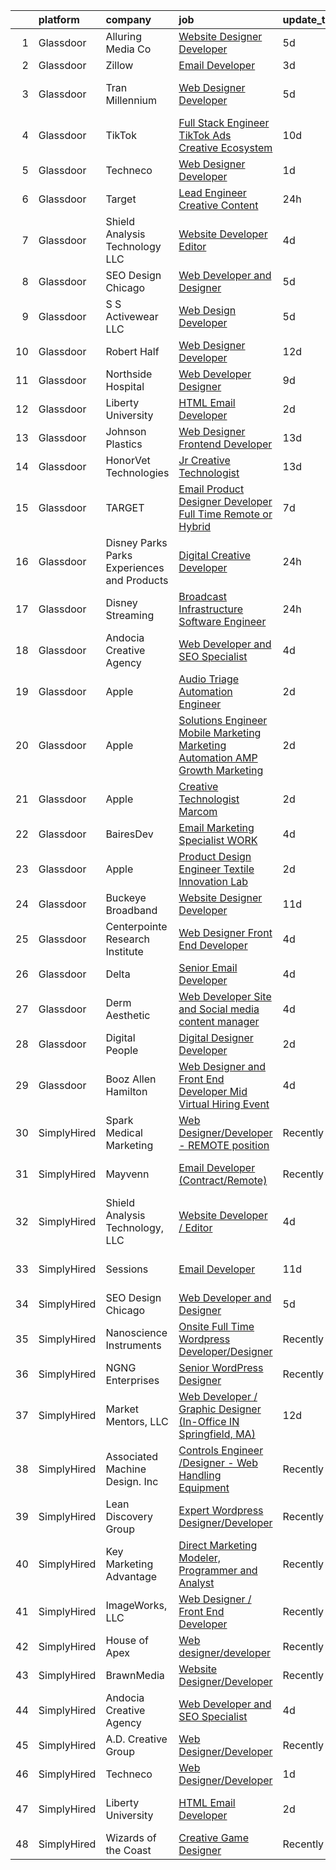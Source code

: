 

|    | platform    | company                                      | job                                                                                                                                                                                                                                                                                                                                                                                                                                                                                                                                                                                                                                                                                                                                                                                                                                                                                                                                                                                                                                                                                                                                                                                                                                                                                                                                                                                                                                     | update_time   | location                  |
|---:|:------------|:---------------------------------------------|:----------------------------------------------------------------------------------------------------------------------------------------------------------------------------------------------------------------------------------------------------------------------------------------------------------------------------------------------------------------------------------------------------------------------------------------------------------------------------------------------------------------------------------------------------------------------------------------------------------------------------------------------------------------------------------------------------------------------------------------------------------------------------------------------------------------------------------------------------------------------------------------------------------------------------------------------------------------------------------------------------------------------------------------------------------------------------------------------------------------------------------------------------------------------------------------------------------------------------------------------------------------------------------------------------------------------------------------------------------------------------------------------------------------------------------------|:--------------|:--------------------------|
|  1 | Glassdoor   | Alluring Media Co                            | [Website Designer Developer](https://www.glassdoor.com/partner/jobListing.htm?pos=124&ao=1136043&s=58&guid=0000018137c3eac4b692240feab7dca2&src=GD_JOB_AD&t=SR&vt=w&ea=1&cs=1_d8fb381f&cb=1654497995800&jobListingId=1007906581302&jrtk=3-0-1g4rs7qnbq03j801-1g4rs7qnok26b800-295cdde55712cc59-)                                                                                                                                                                                                                                                                                                                                                                                                                                                                                                                                                                                                                                                                                                                                                                                                                                                                                                                                                                                                                                                                                                                                        | 5d            | Remote                    |
|  2 | Glassdoor   | Zillow                                       | [Email Developer](https://www.glassdoor.com/partner/jobListing.htm?pos=111&ao=1110586&s=58&guid=0000018137c3eac4b692240feab7dca2&src=GD_JOB_AD&t=SR&vt=w&cs=1_e947ba2f&cb=1654497995798&jobListingId=1007914140809&cpc=F41FEAB56D215062&jrtk=3-0-1g4rs7qnbq03j801-1g4rs7qnok26b800-d5a371a2296d9443--6NYlbfkN0ANMurRYyPEXg08u6OamUd1Mvhk-zhFSGYIZgoJR86UvYL2v6MoUqae-sD5DnU21vr3PQNu8ZSqa2obWZbktWxgr0g78Syxir6qFJq9FS2-QcG1zbH-ZdReyN6tfx4WDorKu6fRAqkaeyW2Vts6RUdmNBZQ99TRrPTVGAhRaKI305nDt5vRkq2GErOj4FdIaTy62fviDTTABiKho6I2Rny3Bv3E4aWYrz9wS0CAK-Tfa_SjPd43ZLAcAhv1Uf7rFDAFYIDvOQznFx8RkHLe02iD-xJyq1UB0B9P9fp4-o44qDr5FnoIoBhTwQX7qrP2Tm6_TU8KqBmF_sIyQEOLLB01PxFgPh1vKAd2alZNEykp_u3uXDr4JcExGz6nmZ6lKWxXvMzmm040aOSFB9P_INHCffnQDgwDKCdimwo-n2M8f9weUHYY1WUrFeSnJaMuL6iWlHH0sARknuOjsGYHM4Lg3eRidG5c_22cVMScYCBzRGkZvVOg9Ay_M8E4gXtVTV7yrycB_Oej4-lMsaLT1xUBL8iz6D1ei8lVNxqY44-_qTa9LJh2k5U2FQ8AraL0ALxT_PPTZ3M8hqDBASO8oAljTZbFn98Ep3VtHHzRkBK6YewWazShzEKXns7aoV46LubRIHW0zyjituKRofVxXZKP9UYB8xp-OZxs8QsVd6GzrdvUmnPQpLPC4G5EQh9UV8GVPz3Ej25oGWRrmvzg3bE3bzt9E8V3okQfn2cHf5tYlNzVmVcPvmA0ku3k1SAzPb04DH3P1aBWO599HTMRRHqyWL5HIBWC15lQ6dugRkEy3YBveRcWsc5psBlufBNz3fiSlRF6zOyDI9d24nQ6jgQOkgjgPxfUyu20FExdpXmiB19g8Jght5Hj4DCvgVV4xqc%3D)                                                                                                                                                                                     | 3d            | Remote                    |
|  3 | Glassdoor   | Tran Millennium                              | [Web Designer Developer](https://www.glassdoor.com/partner/jobListing.htm?pos=103&ao=1110586&s=58&guid=0000018137c3eac4b692240feab7dca2&src=GD_JOB_AD&t=SR&vt=w&ea=1&cs=1_c7289cec&cb=1654497995797&jobListingId=1007907064996&cpc=D1AB73242940E063&jrtk=3-0-1g4rs7qnbq03j801-1g4rs7qnok26b800-4380dd67a871539e--6NYlbfkN0Cp_WSJKd_Pz82imZmURPbhd3kYBsiZi4lpMLOH6vOlLMqbuwfEg4rdHZ-5cGPka9Gjdk3C_6PRJ7cT88hxlBe2xFYnDicuHradAybaxUoCuY-ore5IEssfa27lIp0dCqN4SMBsLIG0i2PLGVZU1PzgG-CYQweitE9Q0KmStWUIySVfI0HceJXI5oiuIiYvPKae0ds06z-jQ7Gedu8r0KXImFN3UkH3QDPBohx-q-qxALM-Y7b8KA9h15P_cqyfucqaPSSzzD7qhvjsen7qWfLDtuDDtSdF_k3-lZg3KH4nYizx5m51vgPnn3UCI1OUkqy3BKJ5FntBGwKS9e780fbqDKCOB0M2XwwzOPrCFv9yZeIdig_tK6Z9Sat7uUROaZiYWe0CHOIVLWfdMpH89SIMujn0j0L_9qKlCNzUb1XC3-iFjTe0fQrv5FE8l2Xw98Q2ZOQUrX4Xo1abVE5JI-fXVrQlmklS7bt7X-Tt-ZiXau9Pj53u7S7m0jWIHtjfeD4%3D)                                                                                                                                                                                                                                                                                                                                                                                                                                                                                                                                                                         | 5d            | San Francisco, CA         |
|  4 | Glassdoor   | TikTok                                       | [Full Stack Engineer  TikTok Ads Creative   Ecosystem](https://www.glassdoor.com/partner/jobListing.htm?pos=126&ao=1136043&s=58&guid=0000018137c3eac4b692240feab7dca2&src=GD_JOB_AD&t=SR&vt=w&cs=1_c64a91af&cb=1654497995800&jobListingId=1007895015938&jrtk=3-0-1g4rs7qnbq03j801-1g4rs7qnok26b800-bf78653741d4ae0d-)                                                                                                                                                                                                                                                                                                                                                                                                                                                                                                                                                                                                                                                                                                                                                                                                                                                                                                                                                                                                                                                                                                                   | 10d           | Los Angeles, CA           |
|  5 | Glassdoor   | Techneco                                     | [Web Designer Developer](https://www.glassdoor.com/partner/jobListing.htm?pos=122&ao=1136043&s=58&guid=0000018137c3eac4b692240feab7dca2&src=GD_JOB_AD&t=SR&vt=w&ea=1&cs=1_c8f4651d&cb=1654497995800&jobListingId=1007917975416&jrtk=3-0-1g4rs7qnbq03j801-1g4rs7qnok26b800-5066b3ab79b21723-)                                                                                                                                                                                                                                                                                                                                                                                                                                                                                                                                                                                                                                                                                                                                                                                                                                                                                                                                                                                                                                                                                                                                            | 1d            | Remote                    |
|  6 | Glassdoor   | Target                                       | [Lead Engineer   Creative Content](https://www.glassdoor.com/partner/jobListing.htm?pos=108&ao=1110586&s=58&guid=0000018137c3eac4b692240feab7dca2&src=GD_JOB_AD&t=SR&vt=w&cs=1_131dfad1&cb=1654497995798&jobListingId=1007919401894&cpc=87A0A889578C8297&jrtk=3-0-1g4rs7qnbq03j801-1g4rs7qnok26b800-2be633d4264ab387--6NYlbfkN0AgONBeCfCTVljpwzR96jFX3mtyFC--n153CYnqiKkqIbEzGownH_L0_wgVvmdp1a1UNNXTmVsFEDKwK9YMjY1IttCSMsntwx6UhfH1INoHLKABw_jAdCMqFMvCue8DZEJB-phZNly1s9rBXFRTnSWHGcvNUPirZylqHh6Xb7bgeuzKeSyWKFVQQPXFc063z4db77oHVYDpgJVXgzjJLyV6gmvZQob9trjI5HOoDy2az6bUAq8cCqRKXkeM_uGdXkEAd5uUjtSGtap5Y3JB4ij6YN9I6rhkg8wouxiPtIO964hn9RyB9_Vfm7DPfw7r2uThvI2MBtJ9jPTr5y4FOnfuCLSO8_ORm5HkiMeeEfy5dl9TRy8JjRd2sX2utTr__P467R_0IqIqb9yphc0sV5zjIYZ7G-SEPunyATASfltCm9XQZaDghCWeWifI7RO2LHk%3D)                                                                                                                                                                                                                                                                                                                                                                                                                                                                                                                                                                                                                                    | 24h           | Brooklyn Park, MN         |
|  7 | Glassdoor   | Shield Analysis Technology  LLC              | [Website Developer   Editor](https://www.glassdoor.com/partner/jobListing.htm?pos=101&ao=1110586&s=58&guid=0000018137c3eac4b692240feab7dca2&src=GD_JOB_AD&t=SR&vt=w&ea=1&cs=1_11653e8a&cb=1654497995797&jobListingId=1007910318418&cpc=E11CA5D68E217C61&jrtk=3-0-1g4rs7qnbq03j801-1g4rs7qnok26b800-1892fc351d5545fc--6NYlbfkN0A7LSr4CKZbumFuJknH5ykF-QeZfrUa1JqeHNw83nAVsH8lo3uH_6lugSpin4uZHVi1kMiaB4MGUQ-QxtgHE0ovt8yOD-Sl5ApIsHXCZxiEtMS6SqhOo4dhLxdscFZ0bESxhugF_VPlDnSTY0-BF8B2APJCm9FWs9Q941fcoRAxd96HFbEEwfsfYoBvGm5flYkRkNdVw8cGKkctTKRlcOn-gFeAszX2NqANFMFoYwEX5VXluVKvBS1-Wrqp8rTUY_FSzltU_IPZWva_m6K7-v0jUAoN6Bjkxy56OtdBaAJvv38cJ6d_McTyDqROlr9OtxScL7hvrO-MQnM1Sbra2vfaPdmjhj4NjHupqhfTJOB_muM2DW33aUrL70xf4evb5S7C5MyZ64LxNyF-1-Mic30_20Z1Bq-cpP2dWysykLKjPGqRKEf8zGgKcHl6p3Wpe4SwVrgSIWGymnDjjcBHZUG-Lpq85Px2cRs9qq2-Og_pEVPjPqWaYmVAEp8Cax1mVfxdWqZWON8J4A%3D%3D)                                                                                                                                                                                                                                                                                                                                                                                                                                                                                                                                                       | 4d            | Fort Belvoir, VA          |
|  8 | Glassdoor   | SEO Design Chicago                           | [Web Developer and Designer](https://www.glassdoor.com/partner/jobListing.htm?pos=121&ao=1136043&s=58&guid=0000018137c3eac4b692240feab7dca2&src=GD_JOB_AD&t=SR&vt=w&ea=1&cs=1_de952f3a&cb=1654497995800&jobListingId=1007905745551&jrtk=3-0-1g4rs7qnbq03j801-1g4rs7qnok26b800-edb5c12235ecbca6-)                                                                                                                                                                                                                                                                                                                                                                                                                                                                                                                                                                                                                                                                                                                                                                                                                                                                                                                                                                                                                                                                                                                                        | 5d            | Remote                    |
|  9 | Glassdoor   | S S Activewear LLC                           | [Web Design Developer](https://www.glassdoor.com/partner/jobListing.htm?pos=102&ao=1110586&s=58&guid=0000018137c3eac4b692240feab7dca2&src=GD_JOB_AD&t=SR&vt=w&cs=1_6ce3151a&cb=1654497995797&jobListingId=1007907546318&cpc=728EA7D4449150ED&jrtk=3-0-1g4rs7qnbq03j801-1g4rs7qnok26b800-9a94e0e65c736bca--6NYlbfkN0Ajr136nt6A_LHOZ7dazkZBMRVGXfFx1UH3hXSlGZi78qV2vh4IIPaG56QxCFgA56Adpr9RaXdipIXu1R4bmSOvMziN5foyE-Hu6-wOJzorB798i-BTTof0WkY407sJ8JJ-b48jkEdELNvzxft-sRf5NMtJ6JiYIBRDHRpWroXbQqBaO_5kxxHvN-KYbt9H9FU-F8bCVWeed56PDkhqUEuRGHhHzWK0Nu3lZP0kPet2iRwACwaCwOfDb-EMyWgGqkEwpQtW0bQeMChyVq7XGw1MgNDViGXh8cjN802qISBu6pCX91nJnjZb4jGITNl5jW_4Vi8n6S0wPvmyJl5Wqs37gomC8u3yh-DS_uyu8BUC_3cBML3BKIv6IjY0iIEKCzssFZpxD4ocBMWzksWy2X5vYFbqpc8JvsMyDLQgpSll0bdD1faWP1JCut9q7GKLSgJzAn_07JLRTSdzfReQ5SwZGtbgewvbfkMVJeoVdnZQ9_-EJ8y7ajwbJXi9zvD7Xc20Btih1YuBT8cTBaXN8h-6fjiTDr-qh-Rh2l8KrD43wXFAa3dnc1N61q3_3bGRBRbXMDSFJTeUqlK0AcB6y2lzacbgpYk7IvFgRcYPeFXtmZHjP3mBl9dz7cypVaqpmZf5-N_AEJb59YN6bg6dKAe_29mfKUl2slkhyL9snzmehvJtaIWDxsFOdD718d-9KynJK4AE8QRxT_eu7FzXM4NtS4vFM9fVesFrUwk_jrjGcnyUfdMvIA7l3tblJHLQ8Xk%3D)                                                                                                                                                                                                                                                                                                                | 5d            | Bolingbrook, IL           |
| 10 | Glassdoor   | Robert Half                                  | [Web Designer Developer](https://www.glassdoor.com/partner/jobListing.htm?pos=116&ao=1110586&s=58&guid=0000018137c3eac4b692240feab7dca2&src=GD_JOB_AD&t=SR&vt=w&ea=1&cs=1_81c29a09&cb=1654497995800&jobListingId=1007890068166&cpc=F4EED0218A761C36&jrtk=3-0-1g4rs7qnbq03j801-1g4rs7qnok26b800-87c653a9571dac9a--6NYlbfkN0CpzDdaQkua3np5pkmj49lKioZwmwxQ-yx5plwbYmV_M6xSIJIkD0PnUNXzipg6tz4tq_jVzWLXVFyKCxzqtIOfUzxPOzTYvTnZPm6L1GisFSlmh5d1NpM_lbsKx80V0NTAF7MUf78H2ri317Ils6YbjzhmNo8GUyXNjCaAeAR0BsrwWkuwdiTEkCemsiZKampYJXb1A16OXA4hzyIFYBLLMqCMAyjH4aZKofE59p9wWet5EgMM9h9gWVc9Ab2BqwW5gE5m5VIazkXhsigqnpfjT7FtAEOxntpe0k96oXhopEWlqvnEqGqU93o4Qd5Ki24djnFYC1FfQXVX4T1zxgEeLTGjBv6OUcqH_bV0X3EeVs8qg2lpSYasTBLFDujPS-Q4PzvWj9hF7GVxOVgX71XYUpTMMVbkbWuxKCZrJcEnKa_b9imJy_afVEZnyW8goEhbJE6zqHRlm531XOtESCfBhIRjtP-aNJLfNfdLMeE6WLBBDcqOqOSZHTkA-gcgjAjkaEC9lqzlUvaBNDc7m08Vrq30JVP0kmKM1sAeJxspVlftSxOPWuK3nAvxcX89df0%3D)                                                                                                                                                                                                                                                                                                                                                                                                                                                                                                         | 12d           | Addison, TX               |
| 11 | Glassdoor   | Northside Hospital                           | [Web Developer Designer](https://www.glassdoor.com/partner/jobListing.htm?pos=128&ao=1136043&s=58&guid=0000018137c3eac4b692240feab7dca2&src=GD_JOB_AD&t=SR&vt=w&cs=1_9e1b058b&cb=1654497995800&jobListingId=1007897934715&jrtk=3-0-1g4rs7qnbq03j801-1g4rs7qnok26b800-7186502f44f2db3c-)                                                                                                                                                                                                                                                                                                                                                                                                                                                                                                                                                                                                                                                                                                                                                                                                                                                                                                                                                                                                                                                                                                                                                 | 9d            | Atlanta, GA               |
| 12 | Glassdoor   | Liberty University                           | [HTML Email Developer](https://www.glassdoor.com/partner/jobListing.htm?pos=112&ao=1110586&s=58&guid=0000018137c3eac4b692240feab7dca2&src=GD_JOB_AD&t=SR&vt=w&ea=1&cs=1_91e6d38f&cb=1654497995799&jobListingId=1007915758186&cpc=F41FEAB56D215062&jrtk=3-0-1g4rs7qnbq03j801-1g4rs7qnok26b800-8008f5f408073523--6NYlbfkN0DJj_xBnMkxta0JkMhp2zrLnOUztiQYfsFoMajxVnxJH1F0cTi7s2M4ahEdLdWFO-BqmRaLUpbwRIZ7IJNE5Jhy2Q0vZVUdHycJeJyACt3qfLEXBtyRyPrgrnr3HxdQLYX3EwJ4XPiDxoSfjsS-rituzWuBLTDBkYgFntRSehJ6_bQZ9iUcKZ1AGEA1ZSy-_-RLGsMyD3eKeOO46VgIxaLYdt7azZ_eb_skwlLDz9Phv2MvsfVzzUDZmhn2PiVgsHWL13RMHirqugoTPHodVtHhl4e4bpjGmAKg1RcVe2LWYxvPStsmvOLuvx8ouGh1BqphsEAXtttayzWeaRcE_FdXv__xYDYBLxoSifqAQMbWyt1gb9Eqtf0gotYfNGYg4qFSEjLAr9SeHNWhq1qZQP8KWmHGX6NnsKPxN2UV7DjHlDIMwbETgmJmTtJUtKQPmELkI25Gdqe9pQ5BdriDPM6prjEyvAWB589jnb86ftCE5-j7ZsjgqR3aOpODgQfpKXg%3D)                                                                                                                                                                                                                                                                                                                                                                                                                                                                                                                                                                           | 2d            | Remote                    |
| 13 | Glassdoor   | Johnson Plastics                             | [Web Designer   Frontend Developer](https://www.glassdoor.com/partner/jobListing.htm?pos=105&ao=1110586&s=58&guid=0000018137c3eac4b692240feab7dca2&src=GD_JOB_AD&t=SR&vt=w&ea=1&cs=1_25fb86c7&cb=1654497995798&jobListingId=1007886366981&cpc=9C938E8DE9AD6C02&jrtk=3-0-1g4rs7qnbq03j801-1g4rs7qnok26b800-71a6647d4708e060--6NYlbfkN0BxpP53ILL8GulLJ_NWfVzecCnjI9RptcsvEJd8wgfIdC7aG_mhaiJiJSNKInV-OucanRmZ0CVN9NTFUk_V3PfsEUx24n35K24fa-81_wd9tWHTgDAD1aUW29PBhlMnLAxkc9z8Jqhzivrmw9wyIBXYmy2VW2Fc2vAeFcIDMNDs46bZW5anTaMOR9riDF8TlwnIXc59wKiqN2c8nY5n5ql7P0CDmMmZsJO46rnh9dIOSjSCLiPRs13k16QT9CNkwE5ZyNEokNwjI0tQaprWG7_gvfNTZt5HDDV9Htv3ObuHz9XEF5ikFf_34rGJlQG1wpkHwv4QokzpE6nVMt3p3AcMZqB2Ey_0TCXvWK3PTgDUfiQu8QA-qyPm7VUfw0CEsnESv0HIXnmujvhkKYFDwJa-C-4qy8k3aGIa9XwIy0ylEyP3-SLmpPKFCde1sGlXZptZbqP00WlRVUPBtp-a_DWQA78UVSNTDpEOmNOKNIFvz2yc6Kf1ia5lg167_PiIc4LpPBPtHYchkxFRvUHJpWks)                                                                                                                                                                                                                                                                                                                                                                                                                                                                                                                                            | 13d           | Findlay, OH               |
| 14 | Glassdoor   | HonorVet Technologies                        | [Jr Creative Technologist](https://www.glassdoor.com/partner/jobListing.htm?pos=119&ao=1110586&s=58&guid=0000018137c3eac4b692240feab7dca2&src=GD_JOB_AD&t=SR&vt=w&ea=1&cs=1_20ac0da6&cb=1654497995800&jobListingId=1007886424127&cpc=AC285F3A3ECA6BB0&jrtk=3-0-1g4rs7qnbq03j801-1g4rs7qnok26b800-adc588b7d6222908--6NYlbfkN0CPAXerPCigbGFrKuhnd5kMF9E892YZnMhVyLV70FU6X9q2VHhXkacy4oEVJb7uP5NHMcXyFfEapxyPyLvfC3aTJtIai2clDhq1fRs94PEaTc9FfrSeXv_6nshO3Rlr8kFFJY23xZzzYdXb18O3buVi02PWBO9K1L1OSdjCRq6Qds9bRlrLFM4XH3dJIUQsGUdX4l_E_pBAYa4VCD1PAvD5kE_8Hv9BV_Thdomn_uePeYKZeifqttgVEHcBrX45tjGsyxcYsAgN_2YWbcl-o6-GfmzYfeygqoiXIj-9lbhIf8BKtrxTx0Ca50WfCZFuIQclfQGuYAPb8qte14YD5iclrvXXnp-9wCrfoZoqwrPwnXVqmaaugO0FlvgdOV7u-EGIrCiEnAAoZxksYzTWt0d0H55Wn4dd80PUKvvfYfNLFKjJNHFipWpcahx-2-gsQZjQsfx6jlI8hpfEsLSlum3eDmwW-S_OyVwUOwsjNJ59ePhTVqalPX4lzBt5tQpwbYCLq67B1np0ig2G62NvM3rT75KB1l6sOJC3RHRYSrCWl8psOoywEZZFy_aCTHue5yVrJsq0BdWz_h8NjUh7etlftd0Ftqtbok12fV65fRt-XZOD0t9cnMs0G3wnsVbz4meVvVWFBnyxz0yAwllXnPcm661aKZELJSW64LE-DK9kVhIS2VVdTHjpLndHwQgrh3Gw7-uE_Z04OrxTnCdqZNywJdEqwHGOpHLwJoT6ScrudAMAiPuhOUa5dxVkhEzBkGfFbYs-1A0wJ5DPrhbORvJJhQTLewS64goISn-DQUCXOgJZQFEPUsRDoyne8eUzVJhsogUUwEYPr8IU1zzTUDi_Pv0szmJIMJ80xvIlphn1CovCfamWibwaMV9JB2GwIEXIpBp1O9CiY59OSA8zUcG0XMvMLw_cJV2zmefCgZpFcyUWdLUpU6OYBw-Wfr-9xbofZ7IWZv0wH1Punni6jBY9p1YNWYf5VKdd20RzhFEHYZuFsvE-QmQR)                                                     | 13d           | Santa Monica, CA          |
| 15 | Glassdoor   | TARGET                                       | [Email Product Designer   Developer  Full Time Remote or Hybrid ](https://www.glassdoor.com/partner/jobListing.htm?pos=125&ao=1136043&s=58&guid=0000018137c3eac4b692240feab7dca2&src=GD_JOB_AD&t=SR&vt=w&cs=1_e26bbe7a&cb=1654497995800&jobListingId=1007900471696&jrtk=3-0-1g4rs7qnbq03j801-1g4rs7qnok26b800-d89c527548f3a6a0-)                                                                                                                                                                                                                                                                                                                                                                                                                                                                                                                                                                                                                                                                                                                                                                                                                                                                                                                                                                                                                                                                                                        | 7d            | Minneapolis, MN           |
| 16 | Glassdoor   | Disney Parks Parks  Experiences and Products | [Digital Creative Developer](https://www.glassdoor.com/partner/jobListing.htm?pos=109&ao=1110586&s=58&guid=0000018137c3eac4b692240feab7dca2&src=GD_JOB_AD&t=SR&vt=w&cs=1_19945ecb&cb=1654497995798&jobListingId=1007919204253&cpc=47CFDC01B3F81FAC&jrtk=3-0-1g4rs7qnbq03j801-1g4rs7qnok26b800-45a02cbd11fd440f--6NYlbfkN0DAFTyt7pbDCC2JPO79CSdi1dIb81yjczP5qsKcZIxgiRd1qisRd4re16D_VG3-wzWgmoe7oQDeeBuucC6-K2uRjsDXQduVx8eEbRrMOEeaa_A94OJ07BCP2rKKtQ9Nxu74C4hnCCcnsHXvL60LWSRBWc-dESkJbn-0vZXRBfgdRBvWHBX0lysmzU3i97zPZvvyj1ok2hGrqa3WlmUTDZsnO-265tEjdYsvYnpTaVY5WRD_x3dRmjPektnJibLxL57zJ5AKSPM5C3z5w2qICXcNOS0KmyEgDUNd-BH8ahsa3_ufdubpFJinW-dNNRkoO46gBGJBwHrVjpvw1ftHME21ebJXCXqf3piSoEXJkxCf5ZnW42-RfCjTDEPH1bjjyFPHITEfkC1wPYW1xtuJZmPHehEJhXE3nVUuWLZxlzTTHyIPqCu1ZIvvmrXSx3Njv78%3D)                                                                                                                                                                                                                                                                                                                                                                                                                                                                                                                                                                                                                                          | 24h           | Camden Point, MO          |
| 17 | Glassdoor   | Disney Streaming                             | [Broadcast Infrastructure Software Engineer](https://www.glassdoor.com/partner/jobListing.htm?pos=113&ao=1110586&s=58&guid=0000018137c3eac4b692240feab7dca2&src=GD_JOB_AD&t=SR&vt=w&cs=1_0ad2ec0d&cb=1654497995799&jobListingId=1007919231319&cpc=42BEC95245890617&jrtk=3-0-1g4rs7qnbq03j801-1g4rs7qnok26b800-702d6ead46166905--6NYlbfkN0DAFTyt7pbDCC2JPO79CSdi1dIb81yjczP5qsKcZIxgiYm3-7g-689UM0rgypL64cq-D3h0ZgjIJWeVa7RIec9SlwKHK90-2wNUXU1ofQJXsMjNp-0-jv65-FnuZvkjJrvxMeiOkFMLc03JnxZcLpMIoHuryQwUVPcYoc9mbY2SXBHHaeUA99QNM0IK0KB12ssdokuF87Gcnkczpz2zobB4LJzdRle0-CJLjAl5UiRuwp1HqWqQ1h2jx-o2h1DD6DmyXPXS_okZ79Z00-xV5hNFyC_1_7d65wXBYp8KfiwGN88IfU_qyDKVx-Ae4dQjIoZmyJJpEkoq_2_gjOs_XNGCq9n77qwuBp-FohC6yJnADSfAA2r20Tt3COz_DjnXY7ey2XuCSuoSlNG4sKCAtrm37X-d6U5I-y4UkKkNjMwEe9Dan6K2kxquPY4DDJ_3qPI%3D)                                                                                                                                                                                                                                                                                                                                                                                                                                                                                                                                                                                                                          | 24h           | Chestnut Ridge, NY        |
| 18 | Glassdoor   | Andocia Creative Agency                      | [Web Developer and SEO Specialist](https://www.glassdoor.com/partner/jobListing.htm?pos=123&ao=1136043&s=58&guid=0000018137c3eac4b692240feab7dca2&src=GD_JOB_AD&t=SR&vt=w&ea=1&cs=1_b0d24cb0&cb=1654497995800&jobListingId=1007910325652&jrtk=3-0-1g4rs7qnbq03j801-1g4rs7qnok26b800-3e71974dd9827fa4-)                                                                                                                                                                                                                                                                                                                                                                                                                                                                                                                                                                                                                                                                                                                                                                                                                                                                                                                                                                                                                                                                                                                                  | 4d            | Remote                    |
| 19 | Glassdoor   | Apple                                        | [Audio Triage Automation Engineer](https://www.glassdoor.com/partner/jobListing.htm?pos=115&ao=1110586&s=58&guid=0000018137c3eac4b692240feab7dca2&src=GD_JOB_AD&t=SR&vt=w&cs=1_9cf454fa&cb=1654497995799&jobListingId=1007917018350&cpc=AC285F3A3ECA6BB0&jrtk=3-0-1g4rs7qnbq03j801-1g4rs7qnok26b800-5989d54cf7990888--6NYlbfkN0BvKrLyj5gPmtZO9T8euul8TCxuuKNOtzRJOomxnwSEodTz2Bc-sPZlt2Zgji_QUXGExA1AOrvFSKr-BSMmefexNXkue7dHf1R9I0IjR5ulvrAv9_oqU6CLfFCBB55-tmF86p-oio48Zo7c3630eyWfBk3ECgxQcJbtzC4q0D-whjoAj_5Ue_KJbqKiDnCsm3dR-GJDuwgKqGWB8gk98pubpRv989g7cVx32l0PFzDzGyNWlmUU-Q6-U7WDRTRHkoWeoK9NvL1ihrCuhHHthzg5g-Qd2kah5Ft_yw-KRnVBKC3HyBWMeNJgA4xKVbJmsYP7_vLiR7tN6HCHIBE8GLGEA_aXS12QV1NZ21s8XSyKKLK8a4XTH7-h1mb6XmLfuQqD4Au-Nd10lEr7UbgBD8rdWivIvneDU1BlvlOyXDvIh5nqBg-WRKntbpNf5ouhJQTnbwU5z2MjC5VUaGrX1hHEksVJN4xlYLRoSYbC0_X78hdWstF4P_CBcQQwq4bnP0XVUYUl_HWAXqBbwwBTJIqf8GttjyEErgeC2-hxVwVcIFlHztR9TN_q_0ZmxgpfkgotISE83t74gCBDgZlT8HD89j9gb2GDr8CaCb5qDHnLKdXVunL4QTDWOrZ2rGR8ebgTjRAPuXx-wPBy-sc7j1z96Mz1dhheqjQVD0axKNVdm6u4eJlHl_ZDgP4X9UHx37GEs06MbnsyOAHoebfREVfD2cdYO9Uottf4y-2yz8kLFm49N22loAulHIrU2NHTeak2jKXeu57G57oW-lqaFCjHJGpOtuZ1fcolVcNrmd0tjzRntAqw5EyXg66ZenQLoEGn9boe3UaYiU2042ota2LVTQU1oqf24R4o9fBchnxiNHrAB9vyDAK6bLDsWwT4p8n8NiQ2XYhp7jA4QE1gJzo6LeK-1b2R_7UuJrrYn4NcAvbvNQDR8mKNYbJnZtznShM%3D)                                                                                                    | 2d            | Cupertino, CA             |
| 20 | Glassdoor   | Apple                                        | [Solutions Engineer  Mobile Marketing   Marketing Automation  AMP Growth Marketing](https://www.glassdoor.com/partner/jobListing.htm?pos=120&ao=1110586&s=58&guid=0000018137c3eac4b692240feab7dca2&src=GD_JOB_AD&t=SR&vt=w&cs=1_51ab4505&cb=1654497995800&jobListingId=1007917014383&cpc=9908D8D4413DBB8A&jrtk=3-0-1g4rs7qnbq03j801-1g4rs7qnok26b800-83dd83ca0f942196--6NYlbfkN0BvKrLyj5gPmtZO9T8euul8TCxuuKNOtzRJOomxnwSEodTz2Bc-sPZl29JElYHfcoRu0fPF_ZzN6Kgu9vf9AV6W97yKL7vpLEBrMgPJZ0W0rdIXw6WwRLSf9zaRHA6-PnVWqQDkbUn1YMDbkw22WYnie-iPP5vQXnaXKfEuvTf2yKXnm83cB1Q95r0IBDYrf5lF47I9zkYh7B829SIXtxvVJC_1X6e4RnHZn82HW3i3XIe8XB698m8Pn0pJ27CoiA-Jrpx0Z3noD7aVgTzvgRMhorVb92RviTBfqumXa-pKHfLdCMrBNTM4AokTneKl2nntM2kkmVMgOnPYnwaAEUMaR3zqe1pzbr_WI49dg5yQpeMduB7X-3L9403KHldzxHEyetCh1VOx7H9HL0D93NXXe2Y0GZRpSx3SUH92P4INoUfbb5pFdBOenYZZBWfYJjTuVHzBkbalLra1o_EbY4fnb3edRFCp3q_bYyuY0EFRuUPyoiONBoaVe2rbsqdguM7TBTCYxMS6SyafrGpaltlkTRfGBqzkIP0YkEy48lv5_mVDXZDT6mVLR272jh0Jcnx4xjwUweW41gP2cl_h8wGsU6ONyMfqjvEbnZ3W0DM65Ub_76RrgCyEB6NegfZTn-k21iiugL22wEEEorzwRx3HTgF2HmAZdqTt6KJMRZIZz978FiuSAb6PV2hfk5p4VAmWuG360Mqzfmf4610ZagOrB4mD6VYvxlYBNpaiqwYV9JLfjdtQ9QYJuHlJe6-9ccYBN-lz5PzY0OarOmZvu-41Ricn9uABDr9jJDepYl55KQQwkNu_9qrGytyEw2uVcrpBG-CneCG-ijs6PLx2Tc0hlamVEobOt_dq3-qUBmFpbAawvavSaNQAh1gZxpOvGk-6SUoCSFIp9RsqjIRThYJXKA_PZh7rHmMaHuYo4IIpl0voOS9UAaTuSwjZguRdbqFQlPhcp1YLCqRX5TVkWYzXWoWNKgz3U_MeX36OvFdN_T25ABs3aRz4) | 2d            | Culver City, CA           |
| 21 | Glassdoor   | Apple                                        | [Creative Technologist  Marcom](https://www.glassdoor.com/partner/jobListing.htm?pos=129&ao=1136043&s=58&guid=0000018137c3eac4b692240feab7dca2&src=GD_JOB_AD&t=SR&vt=w&cs=1_8e22cc48&cb=1654497995800&jobListingId=1007917363609&jrtk=3-0-1g4rs7qnbq03j801-1g4rs7qnok26b800-666f3071f17e62e5-)                                                                                                                                                                                                                                                                                                                                                                                                                                                                                                                                                                                                                                                                                                                                                                                                                                                                                                                                                                                                                                                                                                                                          | 2d            | Cupertino, CA             |
| 22 | Glassdoor   | BairesDev                                    | [Email Marketing Specialist WORK](https://www.glassdoor.com/partner/jobListing.htm?pos=117&ao=1110586&s=58&guid=0000018137c3eac4b692240feab7dca2&src=GD_JOB_AD&t=SR&vt=w&cs=1_2f3898a8&cb=1654497995799&jobListingId=1007909599138&cpc=AC285F3A3ECA6BB0&jrtk=3-0-1g4rs7qnbq03j801-1g4rs7qnok26b800-0bcc7050e843faad--6NYlbfkN0BfEGkshao4EhrCCf7LYqKO8VNtf9vkQrewuI3DmTR_-FNjQOZq6FDCm1wcPTrdsPfGE-gNHWD7abgq8RNsXt28BNbJn5Azybau4v_gfzqRThWLrOl1LG0AAL2vxR47VyXfbBOygU831DVyavXzCsXRY1UHMt7-M4s9Fy6wDf7mMdOs-OR4eTW1FNjsXAGXHpUfXQUQb-CX4XIl739pWDqryIslcjo-F7su_ifRf8B0Ou113Ojso4Er5sM-RQiHfbbg-7tVHHVpXAu6657lSWtcOCg2jg0naGulQA2lITm89fGhZuPvklHQA9tmThBVRRhCyxA-OKbOq8cQNQXG1USAy_dVsikq066oc-x21s_iOW3dY9x1V9oXCSiIs1nDsWF4qWbrHlvKboqkdxvcJuM3pEZT1E7MU6jzsWPCJbaohdh-Zp9GgRnLAgSHhe1gE0oo2zd36uJu3AJwnYOYyBfainxTePwGF7SY9K17xnkLLMKrhy4APruSVZaNkv4SsdxG3Asmd1M6avd8WqE6RFdbBtBD1xoQqZ3DxaYic6uiFnDw0bzH-TQinjhySk0B8VRMz6GekWejQDQCWw63N6Ws)                                                                                                                                                                                                                                                                                                                                                                                                                                                                                   | 4d            | Colon, PA                 |
| 23 | Glassdoor   | Apple                                        | [Product Design Engineer   Textile Innovation Lab](https://www.glassdoor.com/partner/jobListing.htm?pos=118&ao=1110586&s=58&guid=0000018137c3eac4b692240feab7dca2&src=GD_JOB_AD&t=SR&vt=w&cs=1_ce25686c&cb=1654497995800&jobListingId=1007917013213&cpc=F41FEAB56D215062&jrtk=3-0-1g4rs7qnbq03j801-1g4rs7qnok26b800-52557b5b7159e8dc--6NYlbfkN0BvKrLyj5gPmtZO9T8euul8TCxuuKNOtzRJOomxnwSEodTz2Bc-sPZlO_uSwsktAegDR1oWscXc6y5cIzScMivEGUDF7TsR9GJfA1o2R9LVONX0MO5HKvPyRhHzyXYTk0-ck0wrId3uCHs6m71IsJd5JVCZfyO4cu6_J1qASvZ8qNRrea22yrMJV5g7kYG_FMrII0K6pM2XYuf2REyoCcAsqzhNJmZR0uwJfX5-GcklwDEDRBrvmpWHNcBE5u8rBHESOQGBbfUK8yCjZ8l25QPlqyQ5rU3ZjWO8-KKCewtDZgxu9EU0ctWdx8eSTCi-A-rg4wITbPQyuVhFb2KLSf3fFjNflIlLY-PmKQdh_ZZRjfLlU-dEpAZdZ725ZHQkjfLuGsVIfDS64UQxitSyvQlHCiPqgYoqh_bK1znEAhc8iZBgGT2twnUiOl2SxKnZsOaDdJGyHLlDB5CJS4wpss28AcB7UIGt5emmbD0j27EqRBNej37HBHvrcgLAQQZyx8Y7wG1P-tDwgcPp7P4pgzXrGeGpIvVJoOjTtt72MK__E-zP1i-klqfZ7Oi8TX0A2d19etaoAZoU2JDXgoiFAXjGjislt0dCWlan9am6TbhPoYXxGkBwAUAfckktp4SfqhlW08K1K7q2KhYfKE-ESuZGEcCad6AIL1X4bH01yme-0u4BhHL8Ke8YgdAMplt6lPNCpKQ5u-sLGXV1uZqSdnzUfMkHGguYKhnOUdVg-xui25Cpo2iNwvqm7KbE_h-sGfAfDMQB_GcCnogEQgmYW103_w4Y9eybDU1uoOrIPyNZi8QVXV_3hBbhipu-yxKy3aiScRvGXEWhnUrh1mGHbq1DsKS6-Bdn7XTZosFVRVeL28yvjBL51X5AI_XdFh5Fvw9jeAndXy_qF1sb-095FQFVQ9e5vKzyxsuDK8n8dIzKfIkSo2NF345YEs9yDXELSAUTcAP4YTaaBQ%3D%3D)                                                                      | 2d            | Cupertino, CA             |
| 24 | Glassdoor   | Buckeye Broadband                            | [Website Designer Developer](https://www.glassdoor.com/partner/jobListing.htm?pos=114&ao=1110586&s=58&guid=0000018137c3eac4b692240feab7dca2&src=GD_JOB_AD&t=SR&vt=w&ea=1&cs=1_0775c10d&cb=1654497995800&jobListingId=1007892444672&cpc=FA84DF7EA1EC2398&jrtk=3-0-1g4rs7qnbq03j801-1g4rs7qnok26b800-9d3796651fe43207--6NYlbfkN0DDmOwFuYy1-IGhenWxj6rZmHL3sido_coM9cPKCevLMh9RSnvCRogTTFMO-82f4dc21FJUjC2rci7LGqOPyQIvZuW5UBiz1-ZpCepqKz1azeuBgdLRUyGBNyWZJkyyzkX0hB6Nv7GEYchU7jHch1Yng2OHXqu9JtvBzn3gEAC0o7aS5MkJLn036p2_zFECVRVmFx-2nrg07Z22yh1j9qvxDXCzY-Pe_KaWzOAtwVgSNHKf__33gGmUyod3HwvX4Aj2sZvXV8RkOcWdLGWohD-Wy-d-WVVotXLRnUAaSUZxSetDIAF4BdwX6jOX2DnJaUuxQcspIILkAsGL-i7BoQ633CLAJ5gWSPInNlwTQJmGH9EPbCB6iqxm5_KAT3w6i1dN6-TzW0J3yqEJPdg_Wy7JSCmTvX3x34ZXEXBrAupoF6-gCWfUUoQ5qpSUwIASxhYXqncfX5_3Co9J7Zvkhw5lbfy-yS-wqvnWi9WOz9gWhRnh2eHiSm1lvNRwiVxJxQai0JJUxu6AKg%3D%3D)                                                                                                                                                                                                                                                                                                                                                                                                                                                                                                                                                       | 11d           | Toledo, OH                |
| 25 | Glassdoor   | Centerpointe Research Institute              | [Web Designer   Front End Developer](https://www.glassdoor.com/partner/jobListing.htm?pos=104&ao=1110586&s=58&guid=0000018137c3eac4b692240feab7dca2&src=GD_JOB_AD&t=SR&vt=w&ea=1&cs=1_1bbddf76&cb=1654497995798&jobListingId=1007910194036&cpc=0B561D89933DD0A0&jrtk=3-0-1g4rs7qnbq03j801-1g4rs7qnok26b800-85249d8c0b1eba2b--6NYlbfkN0Cqv1zf8CiqPVm8PMYOa0ESPiL6fR4Vwuohy--AjGmshWjQE2eUqJ2wmAbySNuFR3IuqTVoUt_qYKmAe-SxV6MzQN1xhfmOSRPCvNmLSed0NjxqycnLSRQLQ5-48B3kZKEh6aeC0mfJwc41Uc2P_I2kPLI16Y-2mXa1onDs7iPv4C8ADIbJ-us40vHOpsVKfJNrGN7YMfm5r07tvoOexgTS397WQNLC9IVLAhkhSzIFUkN47CVKoO0v7QFn9PsCCq0pqHP0Yns-_mW8ReJwyETv55hQzbcQ9crj_o_wBIq__Z1W42d96D0WrvkAQw9j5wvMjBElx8tPpriMC6z4YiEWQouhQovBr6G_cCvRA1YlIinb3niWkT5rIQIcnHu1SwnJtAPsLQ8L_i9u8ZDzQbKJZV43tuioF6T82-_UMpQSVpw1RolFmWvmJdBEN0QhTtal8FjYTechS1QXJQXfhzE7cZNfudvZ01HwMPx3fFuOwzLImudbLmBcFFG_eHzFzsx0_Z5QGEFoQ33fTDyx1uZB)                                                                                                                                                                                                                                                                                                                                                                                                                                                                                                                                           | 4d            | Beaverton, OR             |
| 26 | Glassdoor   | Delta                                        | [Senior Email Developer](https://www.glassdoor.com/partner/jobListing.htm?pos=127&ao=1136043&s=58&guid=0000018137c3eac4b692240feab7dca2&src=GD_JOB_AD&t=SR&vt=w&cs=1_e12bc2de&cb=1654497995800&jobListingId=1007909409494&jrtk=3-0-1g4rs7qnbq03j801-1g4rs7qnok26b800-b5686bcb9fe509d0-)                                                                                                                                                                                                                                                                                                                                                                                                                                                                                                                                                                                                                                                                                                                                                                                                                                                                                                                                                                                                                                                                                                                                                 | 4d            | Atlanta, GA               |
| 27 | Glassdoor   | Derm Aesthetic                               | [Web Developer  Site and Social media content manager](https://www.glassdoor.com/partner/jobListing.htm?pos=130&ao=1136043&s=58&guid=0000018137c3eac4b692240feab7dca2&src=GD_JOB_AD&t=SR&vt=w&ea=1&cs=1_fbda3706&cb=1654497995801&jobListingId=1007910338432&jrtk=3-0-1g4rs7qnbq03j801-1g4rs7qnok26b800-afd5e02a7c5642f3-)                                                                                                                                                                                                                                                                                                                                                                                                                                                                                                                                                                                                                                                                                                                                                                                                                                                                                                                                                                                                                                                                                                              | 4d            | Remote                    |
| 28 | Glassdoor   | Digital People                               | [Digital Designer Developer](https://www.glassdoor.com/partner/jobListing.htm?pos=106&ao=1110586&s=58&guid=0000018137c3eac4b692240feab7dca2&src=GD_JOB_AD&t=SR&vt=w&cs=1_36965a26&cb=1654497995797&jobListingId=1007916676937&cpc=7095061949A44974&jrtk=3-0-1g4rs7qnbq03j801-1g4rs7qnok26b800-24fa1f679e6e06a4--6NYlbfkN0CQRQ3eiV4YWjrRS1ho7HVQ9JO8v6Fb3eU0yDOJbdOiEoxcbMbAZ5AqepW77PW23hRvreRi-24tjkk9i_S85zLRsoAIcSz1rIlyWyUp8oGhvsVgSShyh32oAnoyGZI89w_dP5fGgal5Xqzo-1Has1zaDI6KOU42iwTE_c6nH6ZKW2j7qjP8b3AZXz5EmKn0yL20zEw1ssjakGk1t4b8N1NYM_fotYhqaA8q4DNwy8SDyPO6p2yMRNqgCjiA7Vx88qZ5zyOFqIGttSJnDFRTS0zTDGv9e-3ajbH0LAkibFR5LsT0YdNzszbTZ_mSucAKd--ovAOs3NkkJy_TwVeL8wzo9yDdzAXhDSGHzBbSU6-5J4lJh1Gw3v_p-bDPtlmzgIFKV7elZukHPnJWJXGi8WhqnbJ9bG3TcZWnMA_-Rjk8kXnkB9d6pZDVFKZ7PHE6uVsuhMCKdnjDH-r0J-SyZtKUp971MELhMzLrlD2575S6AviQI8mBH4tOsKk9bbzZ0FyPTx_HYy3hJA%3D%3D)                                                                                                                                                                                                                                                                                                                                                                                                                                                                                                                                                            | 2d            | Niles, IL                 |
| 29 | Glassdoor   | Booz Allen Hamilton                          | [Web Designer and Front End Developer  Mid Virtual Hiring Event](https://www.glassdoor.com/partner/jobListing.htm?pos=110&ao=1110586&s=58&guid=0000018137c3eac4b692240feab7dca2&src=GD_JOB_AD&t=SR&vt=w&cs=1_a09abf23&cb=1654497995798&jobListingId=1007911669845&cpc=9FFE37255B2C047E&jrtk=3-0-1g4rs7qnbq03j801-1g4rs7qnok26b800-8e04f45adeb02043--6NYlbfkN0Btxs39KmTzjw_u_hUXcyTcLpNeUj18C2Nw5A7DCW0FWOPSvZxadnbHwo8zrtF5VbhTEALcsQAsVKyBKjeMVKdB2drMsim_CZhZTTUnY00Y8Ww9LYtO0g-Me4oZZpoWj3hhakUqK-C1SQ-ovIxx-duvzkE6pOpwgvlvTZ8c093uGSZGyWFv0xZfd31-X4o6jq8-1vXY3gKfUzn5DbdFINuS7vmZSPmpdmQq5ymPI5BBGSk7LmmpXH1KyTxLfvsVR10PxVRpzFk4Lumd68dVQ2qRo6c5iIDpftN0mQsRATuOLL3cTrRQZfgYre3-CQDrknM1yh6vzFpYtGsDmNt3fOkMp-R5rXawlOaSMc47iO8_GWk1A8pmr9n4rDE08goqmMJAp6p1CAip7n3zUC01YEgWUzXH9VDiQAtMBephU-h30dMHMmsGPfXkwDPSeuRNmE9642pVvhthYbcVjSH6bSjcEXqlbn7UKCcddUC7epkW0P39IJGLWXRmmhiN-qZZ9g9ALfHhAywF4N8gE-bKSJDuXhPY99ySes93GzW5Ch1GQobh67tcIWHIBTfHhTUdblUiZI2mFjUT2jMlYdqA6YB9Fn8E2BQ1s173wOqHRsEq27VOWArewky-uFe3UMn9eNc2dHiyvI0Pw-wGIomVfiHlPJbR9IweJd_Ut8CYvmobGGEENtdO1kTXNf2L_iDOddn4OWyKj_X-FU-9tGLq285hD66MHyJTWpUpjjZ24Zt1TANCtG7WNJut)                                                                                                                                                                                                                                                                                    | 4d            | Bethesda, MD              |
| 30 | SimplyHired | Spark Medical Marketing                      | [Web Designer/Developer - REMOTE position](https://www.simplyhired.com/job/35M66v77AdD9n8fOCx0TvbHKph55pnBEUtaBea4aPDsZPPSG2nNFfQ?q=creative+developer)                                                                                                                                                                                                                                                                                                                                                                                                                                                                                                                                                                                                                                                                                                                                                                                                                                                                                                                                                                                                                                                                                                                                                                                                                                                                                 | Recently      | Remote                    |
| 31 | SimplyHired | Mayvenn                                      | [Email Developer (Contract/Remote)](https://www.simplyhired.com/job/_ZkVbp1z_uWouHrngEla1OwScT_C6dVjm7duwqyF1oTBmTSyEFadGg?q=creative+developer)                                                                                                                                                                                                                                                                                                                                                                                                                                                                                                                                                                                                                                                                                                                                                                                                                                                                                                                                                                                                                                                                                                                                                                                                                                                                                        | Recently      | San Francisco, CA         |
| 32 | SimplyHired | Shield Analysis Technology, LLC              | [Website Developer / Editor](https://www.simplyhired.com/job/aB_9o3xir3qpJy5syTIy2N694yL97Zoc3Ew6O-NDkbfiG9ogOTDF1A?q=creative+developer)                                                                                                                                                                                                                                                                                                                                                                                                                                                                                                                                                                                                                                                                                                                                                                                                                                                                                                                                                                                                                                                                                                                                                                                                                                                                                               | 4d            | Fort Belvoir, VA          |
| 33 | SimplyHired | Sessions                                     | [Email Developer](https://www.simplyhired.com/job/GLpF0ugho9UjpCRpz_2U5IjR1PNkBGKYpx3wVYVFdcNpQO964jlxJQ?q=creative+developer)                                                                                                                                                                                                                                                                                                                                                                                                                                                                                                                                                                                                                                                                                                                                                                                                                                                                                                                                                                                                                                                                                                                                                                                                                                                                                                          | 11d           | San Francisco, CA         |
| 34 | SimplyHired | SEO Design Chicago                           | [Web Developer and Designer](https://www.simplyhired.com/job/FjzmiF5LocletrYRA1n-Axbq9osZZ5ZuleN5Fh7qXPRhqE4TPW8oeA?q=creative+developer)                                                                                                                                                                                                                                                                                                                                                                                                                                                                                                                                                                                                                                                                                                                                                                                                                                                                                                                                                                                                                                                                                                                                                                                                                                                                                               | 5d            | Remote                    |
| 35 | SimplyHired | Nanoscience Instruments                      | [Onsite Full Time Wordpress Developer/Designer](https://www.simplyhired.com/job/grSpER8KSqdUM734Q8yVr8K0kayycwQl7eaYMgw-Sce93z6Y7h9F-w?q=creative+developer)                                                                                                                                                                                                                                                                                                                                                                                                                                                                                                                                                                                                                                                                                                                                                                                                                                                                                                                                                                                                                                                                                                                                                                                                                                                                            | Recently      | Phoenix, AZ               |
| 36 | SimplyHired | NGNG Enterprises                             | [Senior WordPress Designer](https://www.simplyhired.com/job/nNmOqtuT06Mk-lcmE7eheAXQQWiNMpXcVvCxka53D2mz1JIyK1uPSg?q=creative+developer)                                                                                                                                                                                                                                                                                                                                                                                                                                                                                                                                                                                                                                                                                                                                                                                                                                                                                                                                                                                                                                                                                                                                                                                                                                                                                                | Recently      | Remote                    |
| 37 | SimplyHired | Market Mentors, LLC                          | [Web Developer / Graphic Designer (In-Office IN Springfield, MA)](https://www.simplyhired.com/job/6kf3uuwQ1EOl7Fl3dSxs72FKsBasyP0W-R29HngWXbHTwb_VXh3XfA?q=creative+developer)                                                                                                                                                                                                                                                                                                                                                                                                                                                                                                                                                                                                                                                                                                                                                                                                                                                                                                                                                                                                                                                                                                                                                                                                                                                          | 12d           | Springfield, MA           |
| 38 | SimplyHired | Associated Machine Design. Inc               | [Controls Engineer /Designer - Web Handling Equipment](https://www.simplyhired.com/job/iK0kyM3IlVtiPO41wje1x2-evlu3rt5ztJr6E_2pjcvfffQPX3zl5g?q=creative+developer)                                                                                                                                                                                                                                                                                                                                                                                                                                                                                                                                                                                                                                                                                                                                                                                                                                                                                                                                                                                                                                                                                                                                                                                                                                                                     | Recently      | Green Bay, WI             |
| 39 | SimplyHired | Lean Discovery Group                         | [Expert Wordpress Designer/Developer](https://www.simplyhired.com/job/zsQLWYxi-ACZOzJqcRh2CIEL9nagVQtnmJZB_JfP5BQikyPMBbjEbg?q=creative+developer)                                                                                                                                                                                                                                                                                                                                                                                                                                                                                                                                                                                                                                                                                                                                                                                                                                                                                                                                                                                                                                                                                                                                                                                                                                                                                      | Recently      | Remote                    |
| 40 | SimplyHired | Key Marketing Advantage                      | [Direct Marketing Modeler, Programmer and Analyst](https://www.simplyhired.com/job/UdIscpimnW2wE8_h27Mny_tMoFR1tXnQsZT_LQshbt782-jsPUazvA?q=creative+developer)                                                                                                                                                                                                                                                                                                                                                                                                                                                                                                                                                                                                                                                                                                                                                                                                                                                                                                                                                                                                                                                                                                                                                                                                                                                                         | Recently      | Newtown, CT               |
| 41 | SimplyHired | ImageWorks, LLC                              | [Web Designer / Front End Developer](https://www.simplyhired.com/job/P-Qvgf8giFfzVJ1XN7qqCXweVx6qXKrWLxbkLCZsqlxPlHaVb_XSIQ?q=creative+developer)                                                                                                                                                                                                                                                                                                                                                                                                                                                                                                                                                                                                                                                                                                                                                                                                                                                                                                                                                                                                                                                                                                                                                                                                                                                                                       | Recently      | Vernon Rockville, CT      |
| 42 | SimplyHired | House of Apex                                | [Web designer/developer](https://www.simplyhired.com/job/YJueoD5bSXOr60QHhlpMxkxCVIr8bGAKaywTp0qLcD4mgYU0ZELf7Q?q=creative+developer)                                                                                                                                                                                                                                                                                                                                                                                                                                                                                                                                                                                                                                                                                                                                                                                                                                                                                                                                                                                                                                                                                                                                                                                                                                                                                                   | Recently      | Remote                    |
| 43 | SimplyHired | BrawnMedia                                   | [Website Designer/Developer](https://www.simplyhired.com/job/78BxKl1R6BpfuVu8Kpk-1cxMOjiHDgxQMPxrbQ5J7eWU9PbYxXCHNA?q=creative+developer)                                                                                                                                                                                                                                                                                                                                                                                                                                                                                                                                                                                                                                                                                                                                                                                                                                                                                                                                                                                                                                                                                                                                                                                                                                                                                               | Recently      | Albany, NY                |
| 44 | SimplyHired | Andocia Creative Agency                      | [Web Developer and SEO Specialist](https://www.simplyhired.com/job/Tiug1YomN0sKFjhMCngbk6AyXW-86w80zVmQJlF1sY0AZB0BrGpqhQ?q=creative+developer)                                                                                                                                                                                                                                                                                                                                                                                                                                                                                                                                                                                                                                                                                                                                                                                                                                                                                                                                                                                                                                                                                                                                                                                                                                                                                         | 4d            | Remote                    |
| 45 | SimplyHired | A.D. Creative Group                          | [Web Designer/Developer](https://www.simplyhired.com/job/VeRnU_MiK7ev5vU12i_Gp3nvUwGDhXXjbzM-BK-ScyrEz8wQerp2Gw?q=creative+developer)                                                                                                                                                                                                                                                                                                                                                                                                                                                                                                                                                                                                                                                                                                                                                                                                                                                                                                                                                                                                                                                                                                                                                                                                                                                                                                   | Recently      | Billings, MT              |
| 46 | SimplyHired | Techneco                                     | [Web Designer/Developer](https://www.simplyhired.com/job/KQs336V23DU70eIBi7-cTmPlhslH1zOzI_bIrydNTJLwg-uRPtkjYQ?q=creative+developer)                                                                                                                                                                                                                                                                                                                                                                                                                                                                                                                                                                                                                                                                                                                                                                                                                                                                                                                                                                                                                                                                                                                                                                                                                                                                                                   | 1d            | Remote                    |
| 47 | SimplyHired | Liberty University                           | [HTML Email Developer](https://www.simplyhired.com/job/R6gH1EVOx4wfbx43QNwgJgGuvrI1X_On-441185M5T73ZhY4Xa9KYQ?q=creative+developer)                                                                                                                                                                                                                                                                                                                                                                                                                                                                                                                                                                                                                                                                                                                                                                                                                                                                                                                                                                                                                                                                                                                                                                                                                                                                                                     | 2d            | Lynchburg, VA +1 location |
| 48 | SimplyHired | Wizards of the Coast                         | [Creative Game Designer](https://www.simplyhired.com/job/3U5NPAcld9zZ3VOc-NItCD-NzNvgqaZqPjmcmGZRZsaeN5WygOP2eA?q=creative+developer)                                                                                                                                                                                                                                                                                                                                                                                                                                                                                                                                                                                                                                                                                                                                                                                                                                                                                                                                                                                                                                                                                                                                                                                                                                                                                                   | Recently      | Renton, WA                |